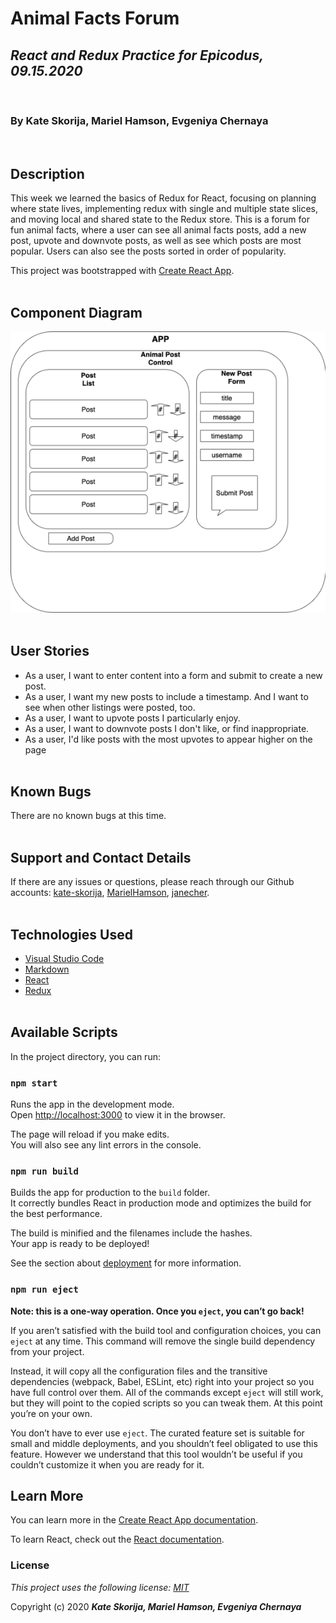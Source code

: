 # Animal Facts Forum

## _React and Redux Practice for Epicodus, 09.15.2020_
<br>

### By Kate Skorija, Mariel Hamson, Evgeniya Chernaya
<br>

## Description

This week we learned the basics of Redux for React, focusing on planning where state lives, implementing redux with single and multiple state slices, and moving local and shared state to the Redux store. This is a forum for fun animal facts, where a user can see all animal facts posts, add a new post, upvote and downvote posts, as well as see which posts are most popular. Users can also see the posts sorted in order of popularity.

This project was bootstrapped with [Create React App](https://github.com/facebook/create-react-app).
<br><br>

## Component Diagram

![Component Diagram](./public/componentDiagram.png)
<br><br>

## User Stories

*  As a user, I want to enter content into a form and submit to create a new post.
*  As a user, I want my new posts to include a timestamp. And I want to see when other listings were posted, too.
*  As a user, I want to upvote posts I particularly enjoy.
*  As a user, I want to downvote posts I don't like, or find inappropriate.
*  As a user, I'd like posts with the most upvotes to appear higher on the page
<br><br>

## Known Bugs

There are no known bugs at this time.
<br><br>

## Support and Contact Details

If there are any issues or questions, please reach through our Github accounts: [kate-skorija](https://github.com/kate-skorija), [MarielHamson](https://github.com/MarielHamson), [janecher](https://github.com/janecher).
<br><br>

## Technologies Used

*  [Visual Studio Code](https://code.visualstudio.com/)
*  [Markdown](https://daringfireball.net/projects/markdown/)
*  [React](https://reactjs.org/)
*  [Redux](https://redux.js.org/basics/usage-with-react)
<br><br>

## Available Scripts

In the project directory, you can run:

### `npm start`

Runs the app in the development mode.<br />
Open [http://localhost:3000](http://localhost:3000) to view it in the browser.

The page will reload if you make edits.<br />
You will also see any lint errors in the console.

### `npm run build`

Builds the app for production to the `build` folder.<br />
It correctly bundles React in production mode and optimizes the build for the best performance.

The build is minified and the filenames include the hashes.<br />
Your app is ready to be deployed!

See the section about [deployment](https://facebook.github.io/create-react-app/docs/deployment) for more information.

### `npm run eject`

**Note: this is a one-way operation. Once you `eject`, you can’t go back!**

If you aren’t satisfied with the build tool and configuration choices, you can `eject` at any time. This command will remove the single build dependency from your project.

Instead, it will copy all the configuration files and the transitive dependencies (webpack, Babel, ESLint, etc) right into your project so you have full control over them. All of the commands except `eject` will still work, but they will point to the copied scripts so you can tweak them. At this point you’re on your own.

You don’t have to ever use `eject`. The curated feature set is suitable for small and middle deployments, and you shouldn’t feel obligated to use this feature. However we understand that this tool wouldn’t be useful if you couldn’t customize it when you are ready for it.

## Learn More

You can learn more in the [Create React App documentation](https://facebook.github.io/create-react-app/docs/getting-started).

To learn React, check out the [React documentation](https://reactjs.org/).


### License

*This project uses the following license: [MIT](https://opensource.org/licenses/MIT)*

Copyright (c) 2020 **_Kate Skorija, Mariel Hamson, Evgeniya Chernaya_** 